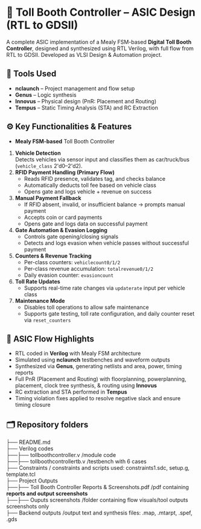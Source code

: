 # 🚗 Toll Booth Controller – ASIC Design (RTL to GDSII)
A complete ASIC implementation of a Mealy FSM-based **Digital Toll Booth Controller**, designed and synthesized using RTL Verilog, with full flow from RTL to GDSII. Developed as VLSI Design & Automation project.


## 🔧 Tools Used
- **nclaunch** – Project management and flow setup  
- **Genus** – Logic synthesis  
- **Innovus** – Physical design (PnR: Placement and Routing)  
- **Tempus** – Static Timing Analysis (STA) and RC Extraction  


## ⚙️ Key Functionalities & Features
- **Mealy FSM-based** Toll Booth Controller
  
1. **Vehicle Detection**  
    Detects vehicles via sensor input and classifies them as car/truck/bus (`vehicle_class` 2'd0–2'd2).
2. **RFID Payment Handling (Primary Flow)**  
    - Reads RFID presence, validates tag, and checks balance  
    - Automatically deducts toll fee based on vehicle class  
    - Opens gate and logs vehicle + revenue on success  
3. **Manual Payment Fallback**  
    - If RFID absent, invalid, or insufficient balance → prompts manual payment  
    - Accepts coin or card payments  
    - Opens gate and logs data on successful payment  
4. **Gate Automation & Evasion Logging**  
    - Controls gate opening/closing signals  
    - Detects and logs evasion when vehicle passes without successful payment  
5. **Counters & Revenue Tracking**  
    - Per-class counters: `vehiclecount0/1/2`  
    - Per-class revenue accumulation: `totalrevenue0/1/2`  
    - Daily evasion counter: `evasioncount`  
6. **Toll Rate Updates**  
    - Supports real-time rate changes via `updaterate` input per vehicle class  
7. **Maintenance Mode**  
    - Disables toll operations to allow safe maintenance  
    - Supports gate testing, toll rate configuration, and daily counter reset via `reset_counters`  

## 📐 ASIC Flow Highlights
- RTL coded in **Verilog** with Mealy FSM architecture
- Simulated using **nclaunch** testbenches and waveform outputs
- Synthesized via **Genus**, generating netlists and area, power, timing reports
- Full PnR (Placement and Routing) with floorplanning, powerplanning, placement, clock tree synthesis, & routing using **Innovus**
- RC extraction and STA performed in **Tempus**
- Timing violation fixes applied to resolve negative slack and ensure timing closure

## 🗂 Repository folders
├── README.md <br>
├── Verilog codes <br>
├──├── tollboothcontroller.v /module code<br>
├──├── tollboothcontrollertb.v /testbench with 6 cases <br>
├── Constraints / constraints and scripts used: constraints1.sdc, setup.g, template.tcl <br>
├── Project Outputs <br>
├──├── Toll Booth Controller Reports & Screenshots.pdf /pdf containing **reports and output screenshots** <br>
├──├── Ouputs screenshots /folder containing flow visuals/tool outputs screenshots only <br>
├── Backend outputs /output text and synthesis files: .map, .mtarpt, .spef, .gds<br>
